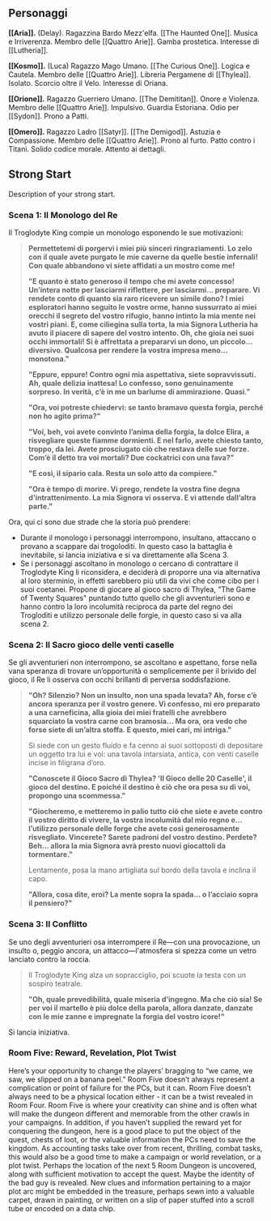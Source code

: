 ## Personaggi  
  
**[[Aria]].** (Delay). Ragazzina Bardo Mezz'elfa. [[The Haunted One]]. Musica e Irriverenza. Membro delle [[Quattro Arie]]. Gamba prostetica. Interesse di [[Lutheria]].
  
**[[Kosmo]].** (Luca) Ragazzo Mago Umano. [[The Curious One]]. Logica e Cautela. Membro delle [[Quattro Arie]]. Libreria Pergamene di [[Thylea]]. Isolato. Scorcio oltre il Velo. Interesse di Oriana.
  
**[[Orione]].** Ragazzo Guerriero Umano. [[The Demititan]]. Onore e Violenza. Membro delle [[Quattro Arie]]. Impulsivo. Guardia Estoriana. Odio per [[Sydon]]. Prono a Patti.
  
**[[Omero]].** Ragazzo Ladro [[Satyr]]. [[The Demigod]]. Astuzia e Compassione. Membro delle [[Quattro Arie]]. Prono al furto. Patto contro i Titani. Solido codice morale. Attento ai dettagli.
  
## Strong Start  
  
Description of your strong start.  
  
### Scena 1: Il Monologo del Re
Il Troglodyte King compie un monologo esponendo le sue motivazioni:

> **Permettetemi di porgervi i miei più sinceri ringraziamenti. Lo zelo con il quale avete purgato le mie caverne da quelle bestie infernali! Con quale abbandono vi siete affidati a un mostro come me!**
> 
> **"E quanto è stato generoso il tempo che mi avete concesso! Un’intera notte per lasciarmi riflettere, per lasciarmi… preparare. Vi rendete conto di quanto sia raro ricevere un simile dono? I miei esploratori hanno seguito le vostre orme, hanno sussurrato ai miei orecchi il segreto del vostro rifugio, hanno intinto la mia mente nei vostri piani. E, come ciliegina sulla torta, la mia Signora Lutheria ha avuto il piacere di sapere del vostro intento. Oh, che gioia nei suoi occhi immortali! Si è affrettata a prepararvi un dono, un piccolo… diversivo. Qualcosa per rendere la vostra impresa meno… monotona."**
> 
> **"Eppure, eppure! Contro ogni mia aspettativa, siete sopravvissuti. Ah, quale delizia inattesa! Lo confesso, sono genuinamente sorpreso. In verità, c’è in me un barlume di ammirazione. Quasi.”**
> 
> **"Ora, voi potreste chiedervi: se tanto bramavo questa forgia, perché non ho agito prima?"**
> 
> **"Voi, beh, voi avete convinto l’anima della forgia, la dolce Elira, a risvegliare queste fiamme dormienti. E nel farlo, avete chiesto tanto, troppo, da lei. Avete prosciugato ciò che restava delle sue forze. Com’è il detto tra voi mortali? Due cockatrici con una fava?"**
> 
> **"E così, il sipario cala. Resta un solo atto da compiere."**
> 
> **"Ora è tempo di morire. Vi prego, rendete la vostra fine degna d’intrattenimento. La mia Signora vi osserva. E vi attende dall’altra parte."**

Ora, qui ci sono due strade che la storia può prendere:
- Durante il monologo i personaggi interrompono, insultano, attaccano o provano a scappare dai trogoloditi. In questo caso la battaglia è inevitabile, si lancia iniziativa e si va direttamente alla Scena 3.
- Se i personaggi ascoltano in monologo o cercano di contrattare il Troglodyte King li riconsidera, e deciderà di proporre una via alternativa al loro sterminio, in effetti sarebbero più utili da vivi che come cibo per i suoi coetanei. Propone di giocare al gioco sacro di Thylea, "The Game of Twenty Squares" puntando tutto quello che gli avventurieri sono e hanno contro la loro incolumità reciproca da parte del regno dei Trogloditi e utilizzo personale delle forgie, in questo caso si va alla scena 2.

### Scena 2: Il Sacro gioco delle venti caselle
Se gli avventurieri non interrompono, se ascoltano e aspettano, forse nella vana speranza di trovare un’opportunità o semplicemente per il brivido del gioco, il Re li osserva con occhi brillanti di perversa soddisfazione.

> **"Oh? Silenzio? Non un insulto, non una spada levata? Ah, forse c’è ancora speranza per il vostro genere. Vi confesso, mi ero preparato a una carneficina, alla gioia dei miei fratelli che avrebbero squarciato la vostra carne con bramosia… Ma ora, ora vedo che forse siete di un’altra stoffa. E questo, miei cari, mi intriga."**
> 
> Si siede con un gesto fluido e fa cenno ai suoi sottoposti di depositare un oggetto tra lui e voi: una tavola intarsiata, antica, con venti caselle incise in filigrana d’oro.
> 
> **"Conoscete il Gioco Sacro di Thylea? 'Il Gioco delle 20 Caselle', il gioco del destino. E poiché il destino è ciò che ora pesa su di voi, propongo una scommessa."**
> 
> **"Giocheremo, e metteremo in palio tutto ciò che siete e avete contro il vostro diritto di vivere, la vostra incolumità dal mio regno e… l’utilizzo personale delle forge che avete così generosamente risvegliato. Vincerete? Sarete padroni del vostro destino. Perdete? Beh… allora la mia Signora avrà presto nuovi giocattoli da tormentare."**
> 
> Lentamente, posa la mano artigliata sul bordo della tavola e inclina il capo.
> 
> **"Allora, cosa dite, eroi? La mente sopra la spada… o l’acciaio sopra il pensiero?"**

### Scena 3: Il Conflitto
Se uno degli avventurieri osa interrompere il Re—con una provocazione, un insulto o, peggio ancora, un attacco—l'atmosfera si spezza come un vetro lanciato contro la roccia.

> Il Troglodyte King alza un sopracciglio, poi scuote la testa con un sospiro teatrale.
> 
> **"Oh, quale prevedibilità, quale miseria d’ingegno. Ma che ciò sia! Se per voi il martello è più dolce della parola, allora danzate, danzate con le mie zanne e impregnate la forgia del vostro icore!"**

Si lancia iniziativa.

### Room Five: Reward, Revelation, Plot Twist
Here’s your opportunity to change the players’ bragging to “we came, we saw, we slipped on a banana peel.”
Room Five doesn’t always represent a complication or point of failure for the PCs, but it can. Room Five doesn’t always need to be a physical location either - it can be a twist revealed in Room Four.
Room Five is where your creativity can shine and is often what will make the dungeon different and memorable from the other crawls in your campaigns.
In addition, if you haven’t supplied the reward yet for conquering the dungeon, here is a good place to put the object of the quest, chests of loot, or the valuable information the PCs need to save the kingdom.
As accounting tasks take over from recent, thrilling, combat tasks, this would also be a good time to make a campaign or world revelation, or a plot twist.
Perhaps the location of the next 5 Room Dungeon is uncovered, along with sufficient motivation to accept the quest.
Maybe the identity of the bad guy is revealed. New clues and information pertaining to a major plot arc might be embedded in the treasure, perhaps sewn into a valuable carpet, drawn in painting, or written on a slip of paper stuffed into a scroll tube or encoded on a data chip.
